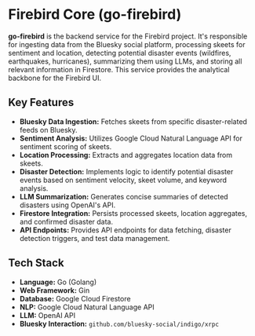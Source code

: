 # Firebird Core (go-firebird)

**go-firebird** is the backend service for the Firebird project. It's responsible for 
ingesting data from the Bluesky social platform, processing skeets for sentiment and location, 
detecting potential disaster events (wildfires, earthquakes, hurricanes), 
summarizing them using LLMs, and storing all relevant information in Firestore. 
This service provides the analytical backbone for the Firebird UI.

## Key Features

*   **Bluesky Data Ingestion:** Fetches skeets from specific disaster-related feeds on Bluesky.
*   **Sentiment Analysis:** Utilizes Google Cloud Natural Language API for sentiment scoring of skeets.
*   **Location Processing:** Extracts and aggregates location data from skeets.
*   **Disaster Detection:** Implements logic to identify potential disaster events based on 
sentiment velocity, skeet volume, and keyword analysis.
*   **LLM Summarization:** Generates concise summaries of detected disasters using OpenAI's API.
*   **Firestore Integration:** Persists processed skeets, location aggregates, and confirmed disaster data.
*   **API Endpoints:** Provides API endpoints for data fetching, 
disaster detection triggers, and test data management.

## Tech Stack

*   **Language:** Go (Golang)
*   **Web Framework:** Gin
*   **Database:** Google Cloud Firestore
*   **NLP:** Google Cloud Natural Language API
*   **LLM:** OpenAI API
*   **Bluesky Interaction:** `github.com/bluesky-social/indigo/xrpc`
